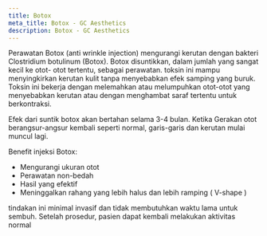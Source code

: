 ```yaml
---
title: Botox
meta_title: Botox - GC Aesthetics
description: Botox - GC Aesthetics
---
```


Perawatan Botox (anti wrinkle injection) mengurangi kerutan dengan
bakteri Clostridium botulinum (Botox).
Botox disuntikkan, dalam jumlah yang sangat kecil ke otot- otot tertentu,
sebagai perawatan. toksin ini mampu menyingkirkan kerutan kulit tanpa
menyebabkan efek samping yang buruk. Toksin ini bekerja dengan
melemahkan atau melumpuhkan otot-otot yang menyebabkan kerutan atau
dengan menghambat saraf tertentu untuk berkontraksi.

Efek dari suntik botox akan bertahan selama 3-4 bulan. Ketika Gerakan
otot berangsur-angsur kembali seperti normal, garis-garis dan kerutan
mulai muncul lagi.

Benefit injeksi Botox:

- Mengurangi ukuran otot
- Perawatan non-bedah
- Hasil yang efektif
- Meninggalkan rahang yang lebih halus dan lebih ramping ( V-shape )

tindakan ini minimal invasif dan tidak membutuhkan waktu lama untuk
sembuh. Setelah prosedur, pasien dapat kembali melakukan aktivitas
normal
